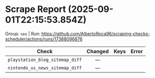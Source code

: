 # Scrape Report (2025-09-01T22:15:53.854Z)

Group: `seo`  |  Run: https://github.com/AlbertoRoca96/scraping-checks-scheduler/actions/runs/17388096876

| Check | Changed | Keys | Error |
|---|:---:|:--|:--|
| `playstation_blog_sitemap_diff` | — |  |  |
| `nintendo_us_news_sitemap_diff` | — |  |  |
